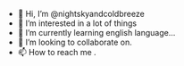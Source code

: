 - 👋 Hi, I’m @nightskyandcoldbreeze
- 👀 I’m interested in a lot of things
- 🌱 I’m currently learning english language...
- 💞️ I’m looking to collaborate on.
- 📫 How to reach me .

<!---
nightskyandcoldbreeze/nightskyandcoldbreeze is a ✨ special ✨ repository because its `README.md` (this file) appears on your GitHub profile.
You can click the Preview link to take a look at your changes.
--->
